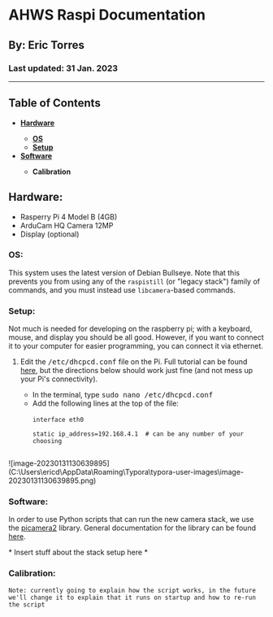 # AHWS Raspi Documentation

## By: Eric Torres

### Last updated: 31 Jan. 2023

<hr>

## <b>Table of Contents</b>

<ul>
    <li><a href="#Hardware"><b>Hardware</b></a></li>
    <ul>
        <li><a href="#OS"><b>OS</b></a></li>
        <li><a href="#Setup"><b>Setup</b></a></li>
    </ul>
    <li><a href="#Software"><b>Software</b></a></li>
    <ul>
        <li><b>Calibration</b></li>
    </ul>
</ul>



<a id="Hardware"></a>

## <b>Hardware:</b>

<ul>
    <li>Rasperry Pi 4 Model B (4GB)</li>
    <li>ArduCam HQ Camera 12MP</li>
    <li>Display (optional)</li>
</ul>

<a id="OS"></a>

### <b>OS:</b>

This system uses the latest version of Debian Bullseye. Note that this prevents you from using any of the `raspistill` (or "legacy stack") family of commands, and you must instead use `libcamera`-based commands.

<a id="Setup"></a>

### Setup:

Not much is needed for developing on the raspberry pi; with a keyboard, mouse, and display you should be all good. However, if you want to connect it to your computer for easier programming, you can connect it via ethernet.

<ol>
    <li>Edit the <tt>/etc/dhcpcd.conf</tt> file on the Pi. Full tutorial can be found <a href="https://www.zagrosrobotics.com/shop/custom.aspx?recid=84">here</a>, but the directions below should work just fine (and not mess up your Pi's connectivity).</li>
    <ul>
        <li>In the terminal, type <tt>sudo nano /etc/dhcpcd.conf</tt></li>
        <li>Add the following lines at the top of the file:<br>
			<code>
interface eth0<br>
static ip_address=192.168.4.1  # can be any number of your choosing
            </code>
        </li>
    </ul>
</ol>
![image-20230131130639895](C:\Users\ericd\AppData\Roaming\Typora\typora-user-images\image-20230131130639895.png)


<a id="Software"></a>

### <b>Software:</b>

In order to use Python scripts that can run the new camera stack, we use the <a href="https://github.com/raspberrypi/picamera2">picamera2</a> library. General documentation for the library can be found <a href="https://datasheets.raspberrypi.com/camera/picamera2-manual.pdf">here</a>.

\* Insert stuff about the stack setup here *

### <b>Calibration:</b>

``` 
Note: currently going to explain how the script works, in the future we'll change it to explain that it runs on startup and how to re-run the script
```

